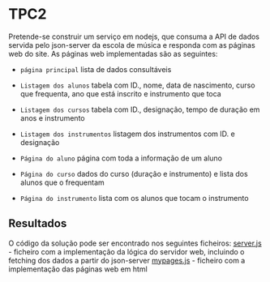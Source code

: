 # TPC2

Pretende-se construir um serviço em nodejs, que consuma a API de dados servida pelo json-server da escola de música e responda com as páginas web do site.
As páginas web implementadas são as seguintes:

- `página principal` lista de dados consultáveis

- `Listagem dos alunos` tabela com ID., nome, data de nascimento, curso que frequenta, ano que está inscrito e instrumento que toca

- `Listagem dos cursos` tabela com ID., designação, tempo de duração em anos e instrumento

- `Listagem dos instrumentos` listagem dos instrumentos com ID. e designação

- `Página do aluno` página com toda a informação de um aluno

- `Página do curso` dados do curso (duração e instrumento) e lista dos alunos que o frequentam

- `Página do instrumento` lista com os alunos que tocam o instrumento

## Resultados
O código da solução pode ser encontrado nos seguintes ficheiros: 
[server.js](https://github.com/filipel65/EngWeb2025-A104185/blob/main/TPC2/server.js) - ficheiro com a implementação da lógica do servidor web, incluindo o fetching dos dados a partir do json-server
[mypages.js](https://github.com/filipel65/EngWeb2025-A104185/blob/main/TPC2/mypages.js) - ficheiro com a implementação das páginas web em html

